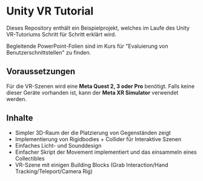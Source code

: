 # Unity VR Tutorial

Dieses Repository enthält ein Beispielprojekt, welches im Laufe des Unity VR-Tutoriums Schritt für Schritt erklärt wird.

Begleitende PowerPoint-Folien sind im Kurs für "Evaluierung von Benutzerschnittstellen" zu finden.

## Voraussetzungen

Für die VR-Szenen wird eine **Meta Quest 2, 3 oder Pro** benötigt. Falls keine dieser Geräte vorhanden ist, kann der **Meta XR Simulator** verwendet werden.

## Inhalte

- Simpler 3D-Raum der die Platzierung von Gegenständen zeigt
- Implementierung von Rigidbodies + Collider für Interaktive Szenen
- Einfaches Licht- und Sounddesign
- Einfacher Skript der Movement implementiert und das einsammeln eines Collectibles
- VR-Szene mit einigen Building Blocks (Grab Interaction/Hand Tracking/Teleport/Camera Rig)
